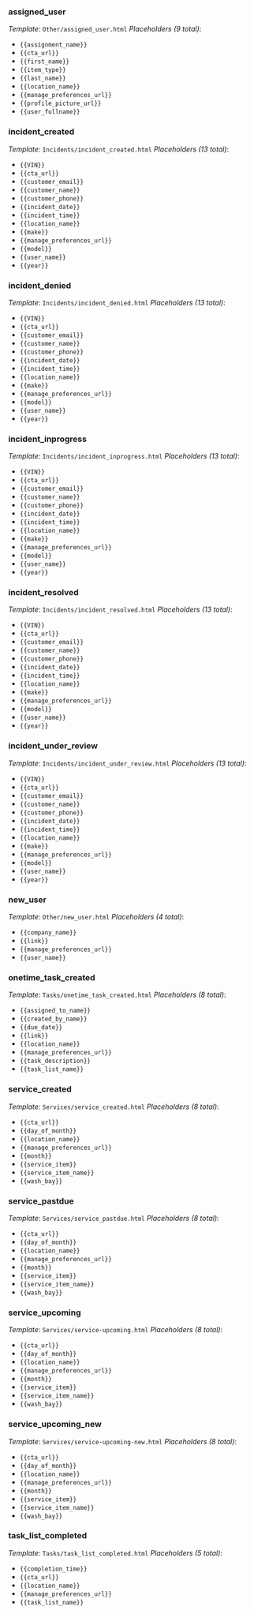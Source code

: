 ### assigned_user
*Template*: `Other/assigned_user.html`
*Placeholders (9 total)*:
- `{{assignment_name}}`
- `{{cta_url}}`
- `{{first_name}}`
- `{{item_type}}`
- `{{last_name}}`
- `{{location_name}}`
- `{{manage_preferences_url}}`
- `{{profile_picture_url}}`
- `{{user_fullname}}`

### incident_created
*Template*: `Incidents/incident_created.html`
*Placeholders (13 total)*:
- `{{VIN}}`
- `{{cta_url}}`
- `{{customer_email}}`
- `{{customer_name}}`
- `{{customer_phone}}`
- `{{incident_date}}`
- `{{incident_time}}`
- `{{location_name}}`
- `{{make}}`
- `{{manage_preferences_url}}`
- `{{model}}`
- `{{user_name}}`
- `{{year}}`

### incident_denied
*Template*: `Incidents/incident_denied.html`
*Placeholders (13 total)*:
- `{{VIN}}`
- `{{cta_url}}`
- `{{customer_email}}`
- `{{customer_name}}`
- `{{customer_phone}}`
- `{{incident_date}}`
- `{{incident_time}}`
- `{{location_name}}`
- `{{make}}`
- `{{manage_preferences_url}}`
- `{{model}}`
- `{{user_name}}`
- `{{year}}`

### incident_inprogress
*Template*: `Incidents/incident_inprogress.html`
*Placeholders (13 total)*:
- `{{VIN}}`
- `{{cta_url}}`
- `{{customer_email}}`
- `{{customer_name}}`
- `{{customer_phone}}`
- `{{incident_date}}`
- `{{incident_time}}`
- `{{location_name}}`
- `{{make}}`
- `{{manage_preferences_url}}`
- `{{model}}`
- `{{user_name}}`
- `{{year}}`

### incident_resolved
*Template*: `Incidents/incident_resolved.html`
*Placeholders (13 total)*:
- `{{VIN}}`
- `{{cta_url}}`
- `{{customer_email}}`
- `{{customer_name}}`
- `{{customer_phone}}`
- `{{incident_date}}`
- `{{incident_time}}`
- `{{location_name}}`
- `{{make}}`
- `{{manage_preferences_url}}`
- `{{model}}`
- `{{user_name}}`
- `{{year}}`

### incident_under_review
*Template*: `Incidents/incident_under_review.html`
*Placeholders (13 total)*:
- `{{VIN}}`
- `{{cta_url}}`
- `{{customer_email}}`
- `{{customer_name}}`
- `{{customer_phone}}`
- `{{incident_date}}`
- `{{incident_time}}`
- `{{location_name}}`
- `{{make}}`
- `{{manage_preferences_url}}`
- `{{model}}`
- `{{user_name}}`
- `{{year}}`

### new_user
*Template*: `Other/new_user.html`
*Placeholders (4 total)*:
- `{{company_name}}`
- `{{link}}`
- `{{manage_preferences_url}}`
- `{{user_name}}`

### onetime_task_created
*Template*: `Tasks/onetime_task_created.html`
*Placeholders (8 total)*:
- `{{assigned_to_name}}`
- `{{created_by_name}}`
- `{{due_date}}`
- `{{link}}`
- `{{location_name}}`
- `{{manage_preferences_url}}`
- `{{task_description}}`
- `{{task_list_name}}`

### service_created
*Template*: `Services/service_created.html`
*Placeholders (8 total)*:
- `{{cta_url}}`
- `{{day_of_month}}`
- `{{location_name}}`
- `{{manage_preferences_url}}`
- `{{month}}`
- `{{service_item}}`
- `{{service_item_name}}`
- `{{wash_bay}}`

### service_pastdue
*Template*: `Services/service_pastdue.html`
*Placeholders (8 total)*:
- `{{cta_url}}`
- `{{day_of_month}}`
- `{{location_name}}`
- `{{manage_preferences_url}}`
- `{{month}}`
- `{{service_item}}`
- `{{service_item_name}}`
- `{{wash_bay}}`

### service_upcoming
*Template*: `Services/service-upcoming.html`
*Placeholders (8 total)*:
- `{{cta_url}}`
- `{{day_of_month}}`
- `{{location_name}}`
- `{{manage_preferences_url}}`
- `{{month}}`
- `{{service_item}}`
- `{{service_item_name}}`
- `{{wash_bay}}`

### service_upcoming_new
*Template*: `Services/service-upcoming-new.html`
*Placeholders (8 total)*:
- `{{cta_url}}`
- `{{day_of_month}}`
- `{{location_name}}`
- `{{manage_preferences_url}}`
- `{{month}}`
- `{{service_item}}`
- `{{service_item_name}}`
- `{{wash_bay}}`

### task_list_completed
*Template*: `Tasks/task_list_completed.html`
*Placeholders (5 total)*:
- `{{completion_time}}`
- `{{cta_url}}`
- `{{location_name}}`
- `{{manage_preferences_url}}`
- `{{task_list_name}}`

